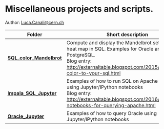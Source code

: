 # Miscellaneous projects and scripts.
Author: Luca.Canali@cern.ch

| Folder                     | Short description
| -------------------------- | -------------------------------------------------------------------------------------
| [**SQL_color_Mandelbrot**](SQL_color_Mandelbrot) | Compute and display the Mandelbrot set with a color heat map in SQL. Examples for Oracle and PostgreSQL.<br>Blog entry: http://externaltable.blogspot.com/2015/08/add-color-to-your-sql.html
| [**Impala_SQL_Jupyter**](Impala_SQL_Jupyter) | Examples of how to run SQL on Apache Impala using Jupyter/IPython notebooks<br>Blog entry: http://externaltable.blogspot.com/2016/04/ipython-notebooks-for-querying-apache.html
| [**Oracle_Jupyter**](Oracle_Jupyter) | Examples of how to query Oracle using Jupyter/IPython notebooks

